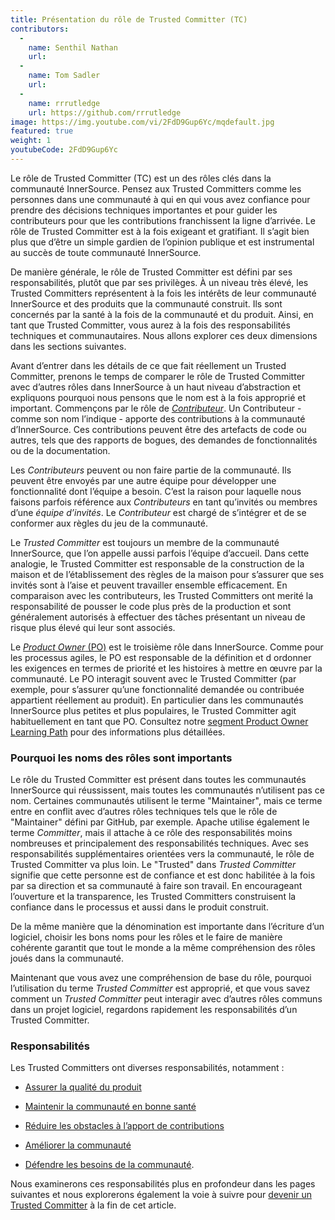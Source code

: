 ```yaml
---
title: Présentation du rôle de Trusted Committer (TC)
contributors:
  - 
    name: Senthil Nathan
    url:
  - 
    name: Tom Sadler
    url:
  - 
    name: rrrutledge
    url: https://github.com/rrrutledge
image: https://img.youtube.com/vi/2FdD9Gup6Yc/mqdefault.jpg
featured: true
weight: 1
youtubeCode: 2FdD9Gup6Yc
---
```


<div class="paragraph pagenumrestart">
<p>Le rôle de Trusted Committer (TC) est un des rôles clés dans la communauté InnerSource.
Pensez aux Trusted Committers comme les personnes dans une communauté à qui
en qui vous avez confiance pour prendre des décisions techniques importantes
et pour guider les contributeurs pour que les contributions franchissent la ligne d&#8217;arrivée.
Le rôle de Trusted Committer est à la fois exigeant et gratifiant.
Il s’agit bien plus que d’être un simple gardien de l’opinion publique et est instrumental au succès de toute communauté InnerSource.</p>
</div>
<div class="paragraph">
<p>De manière générale, le rôle de Trusted Committer est défini par ses responsabilités, plutôt que par ses privilèges.
À un niveau très élevé, les Trusted Committers représentent à la fois les intérêts de leur communauté InnerSource et des produits que la communauté construit.
Ils sont concernés par la santé à la fois de la communauté et du produit. Ainsi, en tant que Trusted Committer, vous aurez à la fois des responsabilités techniques et communautaires.
Nous allons explorer ces deux dimensions dans les sections suivantes.</p>
</div>
<div class="paragraph">
<p>Avant d’entrer dans les détails de ce que fait réellement un Trusted Committer,
prenons le temps de comparer le rôle de Trusted Committer avec d’autres rôles dans InnerSource
à un haut niveau d’abstraction et expliquons pourquoi nous pensons que le nom est à la fois approprié et important.
Commençons par le rôle de <a href="https://innersourcecommons.org/learn/learning-path/contributor"><em>Contributeur</em></a>.
Un Contributeur - comme son nom l’indique - apporte des contributions à la communauté d’InnerSource.
Ces contributions peuvent être des artefacts de code ou autres, tels que des rapports de bogues,
des demandes de fonctionnalités ou de la documentation.</p>
</div>
<div class="paragraph">
<p>Les <em>Contributeurs</em> peuvent ou non faire partie de la communauté. Ils peuvent
être envoyés par une autre équipe pour développer une fonctionnalité dont l&#8217;équipe a besoin.
C&#8217;est la raison pour laquelle nous faisons parfois référence aux <em>Contributeurs</em> en tant qu&#8217;invités ou
membres d&#8217;une <em>équipe d&#8217;invités</em>. Le <em>Contributeur</em> est chargé de s&#8217;intégrer et de se conformer
aux règles du jeu de la communauté.</p>
</div>
<div class="paragraph">
<p>Le <em>Trusted Committer</em> est toujours un membre de la communauté InnerSource,
que l’on appelle aussi parfois l&#8217;équipe d’accueil. Dans cette analogie,
le Trusted Committer est responsable de la construction de la maison et de l’établissement des règles de la maison
pour s’assurer que ses invités sont à l’aise et peuvent travailler ensemble efficacement. En comparaison avec les contributeurs, les Trusted Committers ont merité la
responsabilité de pousser le code plus près de la production et sont généralement
autorisés à effectuer des tâches présentant un niveau de risque plus élevé qui leur sont associés.</p>
</div>
<div class="paragraph">
<p>Le <a href="https://innersourcecommons.org/learn/learning-path/product-owner"><em>Product Owner</em> (PO)</a> est le troisième rôle dans InnerSource.
Comme pour les processus agiles, le PO est responsable de la définition et d ordonner les
exigences en termes de priorité et les histoires à mettre en œuvre par la communauté.
Le PO interagit souvent avec le Trusted Committer (par exemple, pour s’assurer qu’une
fonctionnalité demandée ou contribuée appartient réellement au produit). En particulier dans
les communautés InnerSource plus petites et plus populaires, le Trusted Committer agit habituellement en tant que PO.
Consultez notre
<a href="https://innersourcecommons.org/learn/learning-path/product-owner">segment Product Owner Learning Path</a>
pour des informations plus détaillées.</p>
</div>
<div class="sect2">
<h3 id="_pourquoi_les_noms_des_rôles_sont_importants">Pourquoi les noms des rôles sont importants</h3>
<div class="paragraph">
<p>Le rôle du Trusted Committer est présent dans toutes les communautés InnerSource qui réussissent,
mais toutes les communautés n’utilisent pas ce nom. Certaines communautés utilisent le terme
"Maintainer", mais ce terme entre en conflit avec d’autres rôles techniques tels que
le rôle de "Maintainer" défini par GitHub, par exemple.
Apache utilise également le terme <em>Committer</em>, mais il attache à ce rôle des responsabilités
moins nombreuses et principalement des responsabilités techniques. Avec ses responsabilités supplémentaires orientées vers la communauté,
le rôle de Trusted Committer va plus loin. Le "Trusted" dans <em>Trusted Committer</em>
signifie que cette personne est de confiance et est donc habilitée à la fois par sa direction et sa communauté à faire son travail.
En encourageant l’ouverture et la transparence, les Trusted Committers construisent la confiance dans le processus et aussi dans le produit
construit.</p>
</div>
<div class="paragraph">
<p>De la même manière que la dénomination est importante dans l’écriture d’un logiciel, choisir les bons noms pour les rôles et le faire de manière cohérente
garantit que tout le monde a la même compréhension des rôles joués dans la communauté.</p>
</div>
<div class="paragraph">
<p>Maintenant que vous avez une compréhension de base du rôle, pourquoi l’utilisation du terme <em>Trusted Committer</em> est approprié,
et que vous savez comment un <em>Trusted Committer</em> peut interagir avec d’autres rôles communs dans un projet logiciel,
regardons rapidement les responsabilités d’un Trusted Committer.</p>
</div>
</div>
<div class="sect2">
<h3 id="_responsabilités">Responsabilités</h3>
<div class="paragraph">
<p>Les Trusted Committers ont diverses responsabilités, notamment :</p>
</div>
<div class="ulist">
<ul>
<li>
<p><a href="https://innersourcecommons.org/fr/learn/learning-path/trusted-committer/02/">Assurer la qualité du produit</a></p>
</li>
<li>
<p><a href="https://innersourcecommons.org/fr/learn/learning-path/trusted-committer/03/">Maintenir la communauté en bonne santé</a></p>
</li>
<li>
<p><a href="https://innersourcecommons.org/fr/learn/learning-path/trusted-committer/05/">Réduire les obstacles à l&#8217;apport de contributions</a></p>
</li>
<li>
<p><a href="https://innersourcecommons.org/fr/learn/learning-path/trusted-committer/04/">Améliorer la communauté</a></p>
</li>
<li>
<p><a href="https://innersourcecommons.org/fr/learn/learning-path/trusted-committer/06/">Défendre les besoins de la communauté</a>.</p>
</li>
</ul>
</div>
<div class="paragraph">
<p>Nous examinerons ces responsabilités plus en profondeur dans les pages suivantes et
nous explorerons également la voie à suivre pour
<a href="https://innersourcecommons.org/fr/learn/learning-path/trusted-committer/07/">devenir un Trusted Committer</a>
à la fin de cet article.</p>
</div>
</div>
<!--- This file autogenerated from https://github.com/InnerSourceCommons/InnerSourceLearningPath/blob/main/scripts -->